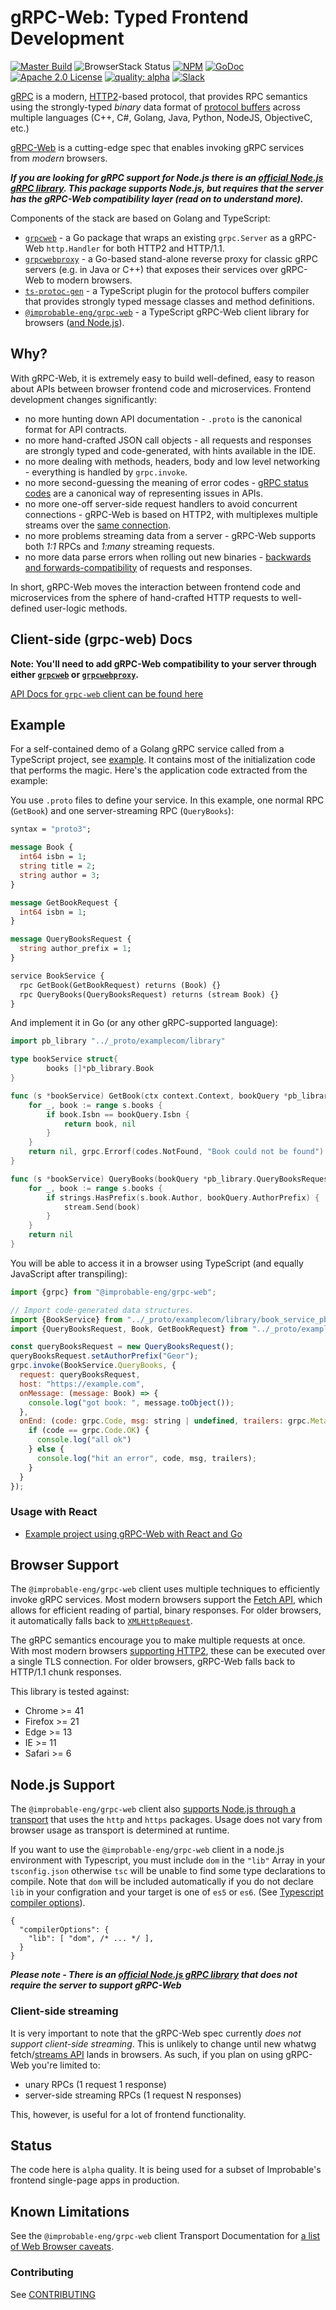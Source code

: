 # gRPC-Web: Typed Frontend Development


[![Master Build](https://travis-ci.org/improbable-eng/grpc-web.svg)](https://travis-ci.org/improbable-eng/grpc-web)
![BrowserStack Status](https://www.browserstack.com/automate/badge.svg?badge_key=L0k3QjhiNnByd3hWVVhtS0FxTmNrZERwbDBqR053OFJKV01veUpkL1FqOD0tLXZyS0d2WC9TaGEzeTBjbXZ6L1JNa2c9PQ==--b460187586f63fc2a48f557a515f9900f5639d10)
[![NPM](https://img.shields.io/npm/v/@improbable-eng/grpc-web.svg)](https://www.npmjs.com/package/@improbable-eng/grpc-web)
[![GoDoc](http://img.shields.io/badge/GoDoc-Reference-blue.svg)](https://godoc.org/github.com/improbable-eng/grpc-web/go/grpcweb) 
[![Apache 2.0 License](https://img.shields.io/badge/License-Apache%202.0-blue.svg)](LICENSE)
[![quality: alpha](https://img.shields.io/badge/quality-alpha-orange.svg)](#status)
[![Slack](https://img.shields.io/badge/join%20slack-%23grpc--web-brightgreen.svg)](https://join.slack.com/t/improbable-eng/shared_invite/enQtMzQ1ODcyMzQ5MjM4LWY5ZWZmNGM2ODc5MmViNmQ3ZTA3ZTY3NzQwOTBlMTkzZmIxZTIxODk0OWU3YjZhNWVlNDU3MDlkZGViZjhkMjc)

[gRPC](http://www.grpc.io/) is a modern, [HTTP2](https://hpbn.co/http2/)-based protocol, that provides RPC semantics using the strongly-typed *binary* data format of [protocol buffers](https://developers.google.com/protocol-buffers/docs/overview) across multiple languages (C++, C#, Golang, Java, Python, NodeJS, ObjectiveC, etc.)

[gRPC-Web](https://github.com/grpc/grpc/blob/master/doc/PROTOCOL-WEB.md) is a cutting-edge spec that enables invoking gRPC services from *modern* browsers.

*__If you are looking for gRPC support for Node.js there is an [official Node.js gRPC library](https://www.npmjs.com/package/grpc). This package supports Node.js, but requires that the server has the gRPC-Web compatibility layer (read on to understand more).__*

Components of the stack are based on Golang and TypeScript:

 * [`grpcweb`](./go/grpcweb) - a Go package that wraps an existing `grpc.Server` as a gRPC-Web `http.Handler` for both HTTP2 and HTTP/1.1.
 * [`grpcwebproxy`](./go/grpcwebproxy) - a Go-based stand-alone reverse proxy for classic gRPC servers (e.g. in Java or C++) that exposes their services over gRPC-Web to modern browsers.
 * [`ts-protoc-gen`](https://github.com/improbable-eng/ts-protoc-gen) - a TypeScript plugin for the protocol buffers compiler that provides strongly typed message classes and method definitions.
 * [`@improbable-eng/grpc-web`](./client/grpc-web) - a TypeScript gRPC-Web client library for browsers ([and Node.js](#nodejs-support)).
 
## Why?

With gRPC-Web, it is extremely easy to build well-defined, easy to reason about APIs between browser frontend code and microservices. Frontend development changes significantly:

 * no more hunting down API documentation - `.proto` is the canonical format for API contracts.
 * no more hand-crafted JSON call objects - all requests and responses are strongly typed and code-generated, with hints available in the IDE.
 * no more dealing with methods, headers, body and low level networking - everything is handled by `grpc.invoke`.
 * no more second-guessing the meaning of error codes - [gRPC status codes](https://godoc.org/google.golang.org/grpc/codes) are a canonical way of representing issues in APIs.
 * no more one-off server-side request handlers to avoid concurrent connections - gRPC-Web is based on HTTP2, with multiplexes multiple streams over the [same connection](https://hpbn.co/http2/#streams-messages-and-frames).
 * no more problems streaming data from a server -  gRPC-Web supports both *1:1* RPCs and *1:many* streaming requests.
 * no more data parse errors when rolling out new binaries - [backwards and forwards-compatibility](https://developers.google.com/protocol-buffers/docs/gotutorial#extending-a-protocol-buffer) of requests and responses.

In short, gRPC-Web moves the interaction between frontend code and microservices from the sphere of hand-crafted HTTP requests to well-defined user-logic methods.

## Client-side (grpc-web) Docs

**Note: You'll need to add gRPC-Web compatibility to your server through either [`grpcweb`](go/grpcweb) or [`grpcwebproxy`](go/grpcwebproxy).**

[API Docs for `grpc-web` client can be found here](./client/grpc-web)

## Example 

For a self-contained demo of a Golang gRPC service called from a TypeScript project, see [example](client/grpc-web-react-example). It contains most of the initialization code that performs the magic. Here's the application code extracted from the example:

You use `.proto` files to define your service. In this example, one normal RPC (`GetBook`) and one server-streaming RPC (`QueryBooks`):

```proto
syntax = "proto3";

message Book {
  int64 isbn = 1;
  string title = 2;
  string author = 3;
}

message GetBookRequest {
  int64 isbn = 1;
}

message QueryBooksRequest {
  string author_prefix = 1;
}

service BookService {
  rpc GetBook(GetBookRequest) returns (Book) {}
  rpc QueryBooks(QueryBooksRequest) returns (stream Book) {}
}
```

And implement it in Go (or any other gRPC-supported language):

```go
import pb_library "../_proto/examplecom/library"

type bookService struct{
        books []*pb_library.Book
}

func (s *bookService) GetBook(ctx context.Context, bookQuery *pb_library.GetBookRequest) (*pb_library.Book, error) {
	for _, book := range s.books {
		if book.Isbn == bookQuery.Isbn {
			return book, nil
		}
	}
	return nil, grpc.Errorf(codes.NotFound, "Book could not be found")
}

func (s *bookService) QueryBooks(bookQuery *pb_library.QueryBooksRequest, stream pb_library.BookService_QueryBooksServer) error {
	for _, book := range s.books {
		if strings.HasPrefix(s.book.Author, bookQuery.AuthorPrefix) {
			stream.Send(book)
		}
	}
	return nil
}
```

You will be able to access it in a browser using TypeScript (and equally JavaScript after transpiling):

```javascript
import {grpc} from "@improbable-eng/grpc-web";

// Import code-generated data structures.
import {BookService} from "../_proto/examplecom/library/book_service_pb_service";
import {QueryBooksRequest, Book, GetBookRequest} from "../_proto/examplecom/library/book_service_pb";

const queryBooksRequest = new QueryBooksRequest();
queryBooksRequest.setAuthorPrefix("Geor");
grpc.invoke(BookService.QueryBooks, {
  request: queryBooksRequest,
  host: "https://example.com",
  onMessage: (message: Book) => {
    console.log("got book: ", message.toObject());
  },
  onEnd: (code: grpc.Code, msg: string | undefined, trailers: grpc.Metadata) => {
    if (code == grpc.Code.OK) {
      console.log("all ok")
    } else {
      console.log("hit an error", code, msg, trailers);
    }
  }
});
```

### Usage with React
* [Example project using gRPC-Web with React and Go](https://github.com/easyCZ/grpc-web-hacker-news)

## Browser Support

The `@improbable-eng/grpc-web` client uses multiple techniques to efficiently invoke gRPC services. Most modern browsers support the [Fetch API](https://developer.mozilla.org/en/docs/Web/API/Fetch_API), which allows for efficient reading of partial, binary responses. For older browsers, it automatically falls back to [`XMLHttpRequest`](https://developer.mozilla.org/nl/docs/Web/API/XMLHttpRequest).

The gRPC semantics encourage you to make multiple requests at once. With most modern browsers [supporting HTTP2](http://caniuse.com/#feat=http2), these can be executed over a single TLS connection. For older browsers, gRPC-Web falls back to HTTP/1.1 chunk responses.

This library is tested against:
  * Chrome >= 41
  * Firefox >= 21
  * Edge >= 13
  * IE >= 11
  * Safari >= 6
  
## Node.js Support

The `@improbable-eng/grpc-web` client also [supports Node.js through a transport](./client/grpc-web/docs/transport.md#node-http-only-available-in-a-nodejs-environment) that uses the `http` and `https` packages. Usage does not vary from browser usage as transport is determined at runtime.

If you want to use the `@improbable-eng/grpc-web` client in a node.js environment with Typescript, you must include `dom` in the `"lib"` Array in your `tsconfig.json` otherwise `tsc` will be unable to find some type declarations to compile. Note that `dom` will be included automatically if you do not declare `lib` in your configration and your target is one of `es5` or `es6`. (See [Typescript compiler options](https://www.typescriptlang.org/docs/handbook/compiler-options.html)).

```
{
  "compilerOptions": {
    "lib": [ "dom", /* ... */ ],
  }
}
```

*__Please note - There is an [official Node.js gRPC library](https://www.npmjs.com/package/grpc) that does not require the server to support gRPC-Web__*

### Client-side streaming

It is very important to note that the gRPC-Web spec currently *does not support client-side streaming*. This is unlikely to change until new whatwg fetch/[streams API](https://www.w3.org/TR/streams-api/) lands in browsers. As such, if you plan on using gRPC-Web you're limited to:
 * unary RPCs (1 request 1 response)
 * server-side streaming RPCs (1 request N responses)

This, however, is useful for a lot of frontend functionality.

## Status

The code here is `alpha` quality. It is being used for a subset of Improbable's frontend single-page apps in production.

## Known Limitations
See the `@improbable-eng/grpc-web` client Transport Documentation for [a list of Web Browser caveats](./client/grpc-web/docs/transport.md#http/2-based-transports).

### Contributing
See [CONTRIBUTING](./CONTRIBUTING.md)
